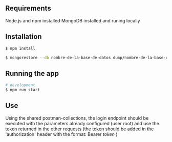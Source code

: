 

## Requirements
Node.js and npm installed
MongoDB installed and runing locally

## Installation

```bash
$ npm install
```
```bash
$ mongorestore --db nombre-de-la-base-de-datos dump/nombre-de-la-base-de-datos
```

## Running the app

```bash
# development
$ npm run start
```

## Use

Using the shared postman-collections, the login endpoint should be executed with the parameters already configured (user root) and use the token returned in the other requests (the token should be added in the 'authorization' header with the format: Bearer *token* )

